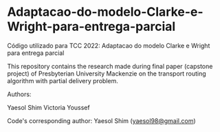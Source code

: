 # Adaptacao-do-modelo-Clarke-e-Wright-para-entrega-parcial
Código utilizado para TCC 2022: Adaptacao do modelo Clarke e Wright para entrega parcial

This repository contains the research made during final paper (capstone project) of Presbyterian University Mackenzie on the transport routing algorithm with partial delivery problem.

Authors:

Yaesol Shim
Victoria Youssef

Code's corresponding author: Yaesol Shim (yaesol98@gmail.com)
